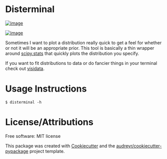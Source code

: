 # Disterminal

[![image](https://img.shields.io/pypi/v/disterminal.svg)](https://pypi.python.org/pypi/disterminal)

[![image](https://img.shields.io/travis/jlmcgehee21/disterminal.svg)](https://travis-ci.org/jlmcgehee21/disterminal)

Sometimes I want to plot a distribution really quick to get a feel for whether
or not it will be an appropriate prior.  This tool is basically a thin wrapper
around [scipy.stats](https://docs.scipy.org/doc/scipy/reference/stats.html) that
quickly plots the distribution you specify.

If you want to fit distributions to data or do fancier things in your terminal
check out [visidata](https://github.com/saulpw/visidata).

# Usage Instructions
`$ disterminal -h`


# License/Attributions
Free software: MIT license

This package was created with
[Cookiecutter](https://github.com/audreyr/cookiecutter) and the
[audreyr/cookiecutter-pypackage](https://github.com/audreyr/cookiecutter-pypackage)
project template.
